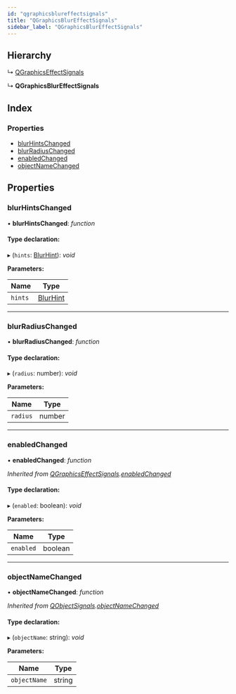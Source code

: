 ```yaml
---
id: "qgraphicsblureffectsignals"
title: "QGraphicsBlurEffectSignals"
sidebar_label: "QGraphicsBlurEffectSignals"
---
```


## Hierarchy

  ↳ [QGraphicsEffectSignals](qgraphicseffectsignals.md)

  ↳ **QGraphicsBlurEffectSignals**

## Index

### Properties

* [blurHintsChanged](qgraphicsblureffectsignals.md#blurhintschanged)
* [blurRadiusChanged](qgraphicsblureffectsignals.md#blurradiuschanged)
* [enabledChanged](qgraphicsblureffectsignals.md#enabledchanged)
* [objectNameChanged](qgraphicsblureffectsignals.md#objectnamechanged)

## Properties

###  blurHintsChanged

• **blurHintsChanged**: *function*

#### Type declaration:

▸ (`hints`: [BlurHint](../enums/blurhint.md)): *void*

**Parameters:**

Name | Type |
------ | ------ |
`hints` | [BlurHint](../enums/blurhint.md) |

___

###  blurRadiusChanged

• **blurRadiusChanged**: *function*

#### Type declaration:

▸ (`radius`: number): *void*

**Parameters:**

Name | Type |
------ | ------ |
`radius` | number |

___

###  enabledChanged

• **enabledChanged**: *function*

*Inherited from [QGraphicsEffectSignals](qgraphicseffectsignals.md).[enabledChanged](qgraphicseffectsignals.md#enabledchanged)*

#### Type declaration:

▸ (`enabled`: boolean): *void*

**Parameters:**

Name | Type |
------ | ------ |
`enabled` | boolean |

___

###  objectNameChanged

• **objectNameChanged**: *function*

*Inherited from [QObjectSignals](qobjectsignals.md).[objectNameChanged](qobjectsignals.md#objectnamechanged)*

#### Type declaration:

▸ (`objectName`: string): *void*

**Parameters:**

Name | Type |
------ | ------ |
`objectName` | string |
